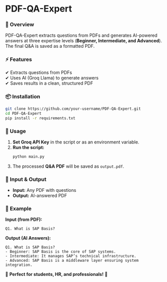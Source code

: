 # **PDF-QA-Expert**  

### **🔹 Overview**  
PDF-QA-Expert extracts questions from PDFs and generates AI-powered answers at three expertise levels (**Beginner, Intermediate, and Advanced**). The final Q&A is saved as a formatted PDF.  

### **⚡ Features**  
✔ Extracts questions from PDFs  
✔ Uses AI (Groq Llama) to generate answers  
✔ Saves results in a clean, structured PDF  

### **📦 Installation**  
```bash
git clone https://github.com/your-username/PDF-QA-Expert.git
cd PDF-QA-Expert
pip install -r requirements.txt
```

### **🚀 Usage**  
1. **Set Groq API Key** in the script or as an environment variable.  
2. **Run the script:**  
   ```bash
   python main.py
   ```
3. The processed **Q&A PDF** will be saved as `output.pdf`.  

### **📂 Input & Output**  
- **Input:** Any PDF with questions  
- **Output:** AI-answered PDF  

### **📜 Example**  
**Input (from PDF):**  
```
Q1. What is SAP Basis?
```  
**Output (AI Answers):**  
```
Q1. What is SAP Basis?
- Beginner: SAP Basis is the core of SAP systems.
- Intermediate: It manages SAP’s technical infrastructure.
- Advanced: SAP Basis is a middleware layer ensuring system integration.
```  

🎯 **Perfect for students, HR, and professionals!** 🚀
